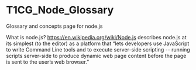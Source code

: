 # T1CG_Node_Glossary
Glossary and concepts page for node.js

What is node.js? https://en.wikipedia.org/wiki/Node.js describes node.js at its simplest (to the editor) as a platform that “lets developers use JavaScript to write Command Line tools and to execute server-side scripting -- running scripts server-side to produce dynamic web page content before the page is sent to the user’s web browser.”
